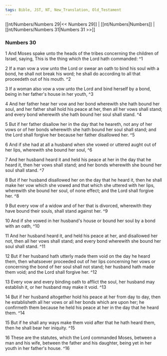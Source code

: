 ```yaml
---
tags: Bible, JST, NT, New_Translation, Old_Testament
---
```


[[nt/Numbers/Numbers 29|<< Numbers 29]] | [[nt/Numbers|Numbers]] | [[nt/Numbers/Numbers 31|Numbers 31 >>]]

### Numbers 30

1 And Moses spake unto the heads of the tribes concerning the children of Israel, saying, This is the thing which the Lord hath commanded:  ^1

2 If a man vow a vow unto the Lord or swear an oath to bind his soul with a bond, he shall not break his word; he shall do according to all that proceedeth out of his mouth.  ^2

3 If a woman also vow a vow unto the Lord and bind herself by a bond, being in her father\'s house in her youth,  ^3

4 And her father hear her vow and her bond wherewith she hath bound her soul, and her father shall hold his peace at her, then all her vows shall stand; and every bond wherewith she hath bound her soul shall stand.  ^4

5 But if her father disallow her in the day that he heareth, not any of her vows or of her bonds wherewith she hath bound her soul shall stand; and the Lord shall forgive her because her father disallowed her.  ^5

6 And if she had at all a husband when she vowed or uttered aught out of her lips, wherewith she bound her soul,  ^6

7 And her husband heard it and held his peace at her in the day that he heard it, then her vows shall stand; and her bonds wherewith she bound her soul shall stand.  ^7

8 But if her husband disallowed her on the day that he heard it, then he shall make her vow which she vowed and that which she uttered with her lips, wherewith she bound her soul, of none effect; and the Lord shall forgive her.  ^8

9 But every vow of a widow and of her that is divorced, wherewith they have bound their souls, shall stand against her.  ^9

10 And if she vowed in her husband\'s house or bound her soul by a bond with an oath,  ^10

11 And her husband heard it, and held his peace at her, and disallowed her not, then all her vows shall stand; and every bond wherewith she bound her soul shall stand.  ^11

12 But if her husband hath utterly made them void on the day he heard them, then whatsoever proceeded out of her lips concerning her vows or concerning the bond of her soul shall not stand; her husband hath made them void; and the Lord shall forgive her.  ^12

13 Every vow and every binding oath to afflict the soul, her husband may establish it, or her husband may make it void.  ^13

14 But if her husband altogether hold his peace at her from day to day, then he establisheth all her vows or all her bonds which are upon her; he confirmeth them because he held his peace at her in the day that he heard them.  ^14

15 But if he shall any ways make them void after that he hath heard them, then he shall bear her iniquity.  ^15

16 These are the statutes, which the Lord commanded Moses, between a man and his wife, between the father and his daughter, being yet in her youth in her father\'s house.  ^16

 
